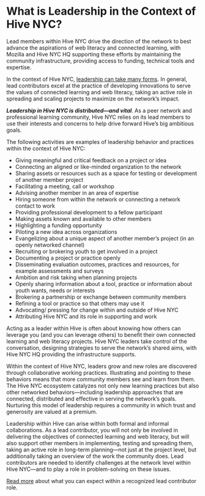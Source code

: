 # What is Leadership in the Context of Hive NYC?

Lead members within Hive NYC drive the direction of the network to best advance the aspirations of web literacy and connected learning, with Mozilla and Hive NYC HQ supporting these efforts by maintaining the community infrastructure, providing access to funding, technical tools and expertise.

In the context of Hive NYC, [leadership can take many forms](http://hivenyc.org/2014/11/24/leadership-hive-nyc/). In general, lead contributors excel at the practice of developing innovations to serve the values of connected learning and web literacy, taking an active role in spreading and scaling projects to maximize on the network’s impact.

***Leadership in Hive NYC is distributed—and vital***. As a peer network and professional learning community, Hive NYC relies on its lead members to use their interests and concerns to help drive forward Hive’s big ambitious goals.

The following activities are examples of leadership behavior and practices within the context of Hive NYC:
* Giving meaningful and critical feedback on a project or idea
* Connecting an aligned or like-minded organization to the network
* Sharing assets or resources such as a space for testing or development of another member project
* Facilitating a meeting, call or workshop
* Advising another member in an area of expertise
* Hiring someone from within the network or connecting a network contact to work
* Providing professional development to a fellow participant
* Making assets known and available to other members
* Highlighting a funding opportunity
* Piloting a new idea across organizations
* Evangelizing about a unique aspect of another member’s project (in an openly networked channel)
* Recruiting or brokering youth to get involved in a project
* Documenting a project or practice openly
* Disseminating evaluation outcomes, practices and resources, for example assessments and surveys
* Ambition and risk taking when planning projects
* Openly sharing information about a tool, practice or information about youth wants, needs or interests
* Brokering a partnership or exchange between community members
* Refining a tool or practice so that others may use it
* Advocating/ pressing for change within and outside of Hive NYC
* Attributing Hive NYC and its role in supporting and work

Acting as a leader within Hive is often about knowing how others can leverage you (and you can leverage others) to benefit their own connected learning and web literacy projects. Hive NYC leaders take control of the conversation, designing strategies to serve the network’s shared aims, with Hive NYC HQ providing the infrastructure supports.

Within the context of Hive NYC, leaders grow and new roles are discovered through collaborative working practices. Illustrating and pointing to these behaviors means that more community members see and learn from them. The Hive NYC ecosystem catalyzes not only new learning practices but also other networked behaviors—including leadership approaches that are connected, distributed and effective in serving the network’s goals. Nurturing this model of leadership requires a community in which trust and generosity are valued at a premium.

Leadership within Hive can arise within both formal and informal collaborations. As a lead contributor, you will not only be involved in delivering the objectives of connected learning and web literacy, but will also support other members in implementing, testing and spreading them, taking an active role in long-term planning—not just at the project level, but additionally taking an overview of the work the community does. Lead contributors are needed to identify challenges at the network level within Hive NYC—and to play a role in problem-solving on these issues.

[Read more](../being_a_lead_contributor/README.md) about what you can expect within a recognized lead contributor role.
